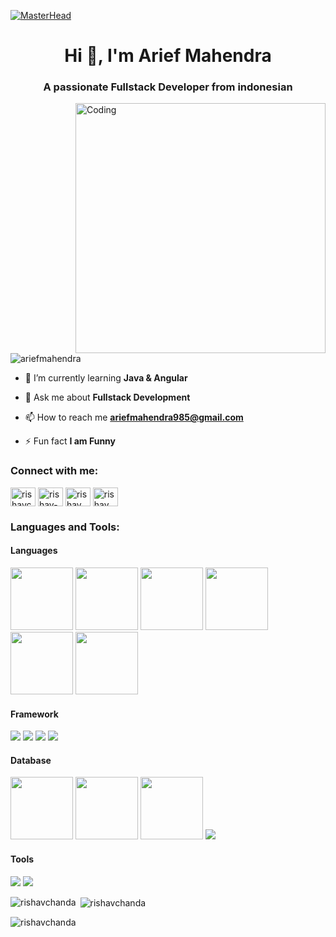 [![MasterHead](https://firebasestorage.googleapis.com/v0/b/flexi-coding.appspot.com/o/dempgi7-520f8d5f-63d4-4453-8822-dbc149ae27f8.gif?alt=media&token=91c0c7b2-93c3-4029-b011-1a8703c5730d)](https://rishavchanda.io)
<h1 align="center">Hi 👋, I'm Arief Mahendra</h1>
<h3 align="center">A passionate Fullstack Developer from indonesian</h3>
<img align="right" alt="Coding" width="400" src="https://cdn.dribbble.com/users/1162077/screenshots/3848914/programmer.gif">


<p align="left"> <img src="https://komarev.com/ghpvc/?username=ariefmahendra&label=Profile%20views&color=0e75b6&style=flat" alt="ariefmahendra" /> </p>


<!-- - 🔭 I’m currently working on **Vexa Web App** -->

- 🌱 I’m currently learning **Java & Angular**

- 💬 Ask me about **Fullstack Development**

- 📫 How to reach me **ariefmahendra985@gmail.com**

- ⚡ Fun fact **I am Funny**

<h3 align="left">Connect with me:</h3>
<p align="left">
<a href="https://twitter.com/arief_0012" target="blank"><img align="center" src="https://raw.githubusercontent.com/rahuldkjain/github-profile-readme-generator/master/src/images/icons/Social/twitter.svg" alt="rishavchanda" height="30" width="40" /></a>
<a href="https://www.linkedin.com/in/ariefmahendra/" target="blank"><img align="center" src="https://raw.githubusercontent.com/rahuldkjain/github-profile-readme-generator/master/src/images/icons/Social/linked-in-alt.svg" alt="rishav-chanda-b89a791b3" height="30" width="40" /></a>
<a href="https://www.instagram.com/mahend.arief/" target="blank"><img align="center" src="https://raw.githubusercontent.com/rahuldkjain/github-profile-readme-generator/master/src/images/icons/Social/instagram.svg" alt="rishav_chanda" height="30" width="40" /></a>
<a href="https://www.youtube.com/channel/UC1XAIKwXZJM6ZJjR76PKsvA" target="blank"><img align="center" src="https://raw.githubusercontent.com/rahuldkjain/github-profile-readme-generator/master/src/images/icons/Social/youtube.svg" alt="rishav chanda" height="30" width="40" /></a>
</p>

<h3 align="left">Languages and Tools:</h3>
<h4 align="left">Languages</h4>
<p>
<img src="https://www.vectorlogo.zone/logos/golang/golang-icon.svg" height="100" width="100">
<img src="https://www.vectorlogo.zone/logos/java/java-icon.svg" height="100" width="100">
<img src="https://www.vectorlogo.zone/logos/php/php-icon.svg" height="100" width="100">
<img src="https://upload.wikimedia.org/wikipedia/commons/thumb/9/99/Unofficial_JavaScript_logo_2.svg/512px-Unofficial_JavaScript_logo_2.svg.png?20141107110902" height="100" width="100">
<img src="https://www.vectorlogo.zone/logos/typescriptlang/typescriptlang-icon.svg" height="100" width="100">
<img src="https://cdn.worldvectorlogo.com/logos/c--4.svg" height="100" width="100">
</p>

<h4 align="left">Framework</h4>
<p>
<img src="https://www.vectorlogo.zone/logos/springio/springio-ar21.svg">
<img src="https://www.vectorlogo.zone/logos/dotnet/dotnet-ar21.svg">
<img src="https://www.vectorlogo.zone/logos/laravel/laravel-ar21.svg">
<img src="https://www.vectorlogo.zone/logos/angular/angular-ar21.svg"
</P>

<h4 align="left">Database</h4>
<p>
<img src="https://www.vectorlogo.zone/logos/postgresql/postgresql-icon.svg" height="100" width="100">
<img src="https://www.vectorlogo.zone/logos/mysql/mysql-official.svg" height="100" width="100">
<img src="https://www.svgrepo.com/show/303229/microsoft-sql-server-logo.svg" height="100" width="100">
<img src="https://www.vectorlogo.zone/logos/mongodb/mongodb-ar21.svg">
</p>

<h4 align="left">Tools</h4>
<p>
<img src="https://www.vectorlogo.zone/logos/git-scm/git-scm-ar21.svg">
<img src="https://www.vectorlogo.zone/logos/docker/docker-ar21.svg">
</p>

<p><img align="left" src="https://github-readme-stats.vercel.app/api/top-langs/?username=ariefmahendra&langs_count=4&show_icons=true&locale=en&layout=compact&theme=tokyonight" alt="rishavchanda" /></p>

<p>&nbsp;<img align="center" src="https://github-readme-stats.vercel.app/api?username=ariefmahendra&show_icons=true&locale=en&theme=tokyonight" alt="rishavchanda" /></p>

<p><img align="center" src="https://github-readme-streak-stats.herokuapp.com/?user=ariefmahendra&&theme=tokyonight" alt="rishavchanda" /></p>
